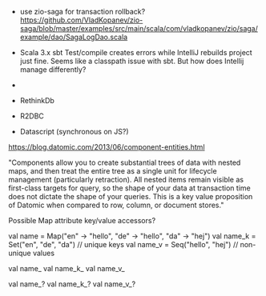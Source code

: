 
- use zio-saga for transaction rollback?
https://github.com/VladKopanev/zio-saga/blob/master/examples/src/main/scala/com/vladkopanev/zio/saga/example/dao/SagaLogDao.scala

- Scala 3.x sbt Test/compile creates errors while IntelliJ rebuilds project just fine. Seems like a classpath issue with sbt. But how does Intellij manage differently?

- 
- RethinkDb
- R2DBC
- Datascript (synchronous on JS?)






https://blog.datomic.com/2013/06/component-entities.html

"Components allow you to create substantial trees of data with nested maps, and then treat the entire tree as a single unit for lifecycle management (particularly retraction).  All nested items remain visible as first-class targets for query, so the shape of your data at transaction time does not dictate the shape of your queries.  This is a key value proposition of Datomic when compared to row, column, or document stores."




Possible Map attribute key/value accessors?

val name   = Map("en" -> "hello", "de" -> "hello", "da" -> "hej")
val name_k = Set("en", "de", "da") // unique keys
val name_v = Seq("hello", "hej") // non-unique values

val name_
val name_k_
val name_v_

val name_?
val name_k_?
val name_v_?